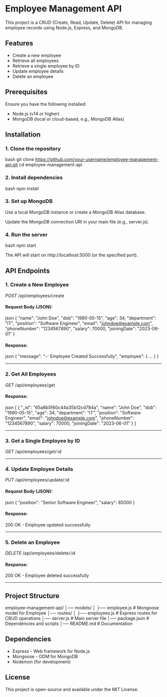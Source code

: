 # Employee Management API

This project is a CRUD (Create, Read, Update, Delete) API for managing employee records using Node.js, Express, and MongoDB.

## Features

- Create a new employee
- Retrieve all employees
- Retrieve a single employee by ID
- Update employee details
- Delete an employee

## Prerequisites

Ensure you have the following installed:

- Node.js (v14 or higher)
- MongoDB (local or cloud-based, e.g., MongoDB Atlas)

## Installation

### 1. Clone the repository

bash
git clone https://github.com/your-username/employee-management-api.git
cd employee-management-api


### 2. Install dependencies

bash
npm install


### 3. Set up MongoDB

Use a local MongoDB instance or create a MongoDB Atlas database.

Update the MongoDB connection URI in your main file (e.g., server.js).

### 4. Run the server

bash
npm start


The API will start on http://localhost:5000 (or the specified port).

## API Endpoints

### 1. Create a New Employee

*POST* /api/employees/create

#### Request Body (JSON):

json
{
  "name": "John Doe",
  "dob": "1990-05-15",
  "age": 34,
  "department": "IT",
  "position": "Software Engineer",
  "email": "johndoe@example.com",
  "phoneNumber": "1234567890",
  "salary": 70000,
  "joiningDate": "2023-06-01"
}


#### Response:

json
{
  "message": "✅ Employee Created Successfully",
  "employee": { ... }
}


---

### 2. Get All Employees

*GET* /api/employees/get

#### Response:

json
[
  {
    "_id": "65a8b5f60c44a35b12cd784a",
    "name": "John Doe",
    "dob": "1990-05-15",
    "age": 34,
    "department": "IT",
    "position": "Software Engineer",
    "email": "johndoe@example.com",
    "phoneNumber": "1234567890",
    "salary": 70000,
    "joiningDate": "2023-06-01"
  }
]


---

### 3. Get a Single Employee by ID

*GET* /api/employees/get/:id

---

### 4. Update Employee Details

*PUT* /api/employees/update/:id

#### Request Body (JSON):

json
{
  "position": "Senior Software Engineer",
  "salary": 85000
}


#### Response:

200 OK - Employee updated successfully

---

### 5. Delete an Employee

*DELETE* /api/employees/delete/:id

#### Response:

200 OK - Employee deleted successfully

---

## Project Structure


employee-management-api/
│── models/
│   ├── employee.js      # Mongoose model for Employee
│── routes/
│   ├── employees.js     # Express routes for CRUD operations
│── server.js           # Main server file
│── package.json        # Dependencies and scripts
│── README.md           # Documentation


## Dependencies

- Express - Web framework for Node.js
- Mongoose - ODM for MongoDB
- Nodemon (for development)

## License

This project is open-source and available under the MIT License.
